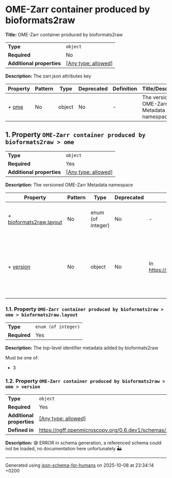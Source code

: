 # OME-Zarr container produced by bioformats2raw

**Title:** OME-Zarr container produced by bioformats2raw

|                           |                                                                           |
| ------------------------- | ------------------------------------------------------------------------- |
| **Type**                  | `object`                                                                  |
| **Required**              | No                                                                        |
| **Additional properties** | [[Any type: allowed]](# "Additional Properties of any type are allowed.") |

**Description:** The zarr.json attributes key

| Property       | Pattern | Type   | Deprecated | Definition | Title/Description                         |
| -------------- | ------- | ------ | ---------- | ---------- | ----------------------------------------- |
| + [ome](#ome ) | No      | object | No         | -          | The versioned OME-Zarr Metadata namespace |

## <a name="ome"></a>1. Property `OME-Zarr container produced by bioformats2raw > ome`

|                           |                                                                           |
| ------------------------- | ------------------------------------------------------------------------- |
| **Type**                  | `object`                                                                  |
| **Required**              | Yes                                                                       |
| **Additional properties** | [[Any type: allowed]](# "Additional Properties of any type are allowed.") |

**Description:** The versioned OME-Zarr Metadata namespace

| Property                                              | Pattern | Type              | Deprecated | Definition                                                          | Title/Description                                                                                             |
| ----------------------------------------------------- | ------- | ----------------- | ---------- | ------------------------------------------------------------------- | ------------------------------------------------------------------------------------------------------------- |
| + [bioformats2raw.layout](#ome_bioformats2rawlayout ) | No      | enum (of integer) | No         | -                                                                   | The top-level identifier metadata added by bioformats2raw                                                     |
| + [version](#ome_version )                            | No      | object            | No         | In https://ngff.openmicroscopy.org/0.6.dev1/schemas/_version.schema | 😅 ERROR in schema generation, a referenced schema could not be loaded, no documentation here unfortunately 🏜️ |

### <a name="ome_bioformats2rawlayout"></a>1.1. Property `OME-Zarr container produced by bioformats2raw > ome > bioformats2raw.layout`

|              |                     |
| ------------ | ------------------- |
| **Type**     | `enum (of integer)` |
| **Required** | Yes                 |

**Description:** The top-level identifier metadata added by bioformats2raw

Must be one of:
* 3

### <a name="ome_version"></a>1.2. Property `OME-Zarr container produced by bioformats2raw > ome > version`

|                           |                                                                           |
| ------------------------- | ------------------------------------------------------------------------- |
| **Type**                  | `object`                                                                  |
| **Required**              | Yes                                                                       |
| **Additional properties** | [[Any type: allowed]](# "Additional Properties of any type are allowed.") |
| **Defined in**            | https://ngff.openmicroscopy.org/0.6.dev1/schemas/_version.schema          |

**Description:** 😅 ERROR in schema generation, a referenced schema could not be loaded, no documentation here unfortunately 🏜️

----------------------------------------------------------------------------------------------------------------------------
Generated using [json-schema-for-humans](https://github.com/coveooss/json-schema-for-humans) on 2025-10-08 at 23:34:14 +0200
